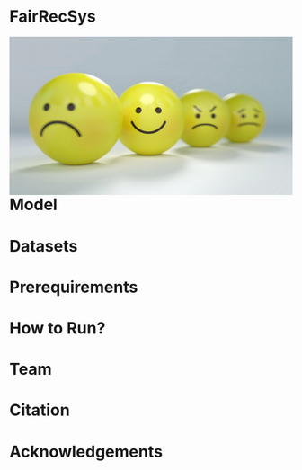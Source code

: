 # FairRecSys

<img src="./images/banner.jpeg" alt="Markdown Monster icon" style="float: left; margin-right: 10px;" />

# Model

# Datasets

# Prerequirements

# How to Run?

# Team

# Citation

# Acknowledgements
